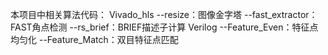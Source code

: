 本项目中相关算法代码：
Vivado_hls
--resize：图像金字塔
--fast_extractor：FAST角点检测
--rs_brief：BRIEF描述子计算
Verilog
--Feature_Even：特征点均匀化
--Feature_Match：双目特征点匹配
